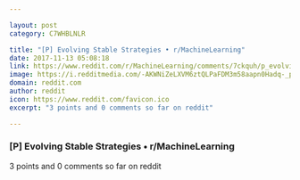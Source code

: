 ```yaml
---

layout: post
category: C7WHBLNLR

title: "[P] Evolving Stable Strategies • r/MachineLearning"
date: 2017-11-13 05:08:18
link: https://www.reddit.com/r/MachineLearning/comments/7ckquh/p_evolving_stable_strategies/
image: https://i.redditmedia.com/-AKWNiZeLXVM6ztQLPaFDM3m58aapn0Hadq-_pQcOnU.jpg?w=320&s=380660c1e8a56bb2e5ec6dd626f76334
domain: reddit.com
author: reddit
icon: https://www.reddit.com/favicon.ico
excerpt: "3 points and 0 comments so far on reddit"

---
```


### [P] Evolving Stable Strategies • r/MachineLearning

3 points and 0 comments so far on reddit